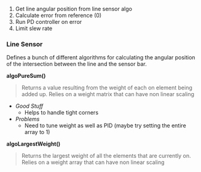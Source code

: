 1. Get line angular position from line sensor algo
2. Calculate error from reference (0)
3. Run PD controller on error
4. Limit slew rate
### Line Sensor
Defines a bunch of different algorithms for calculating the angular position of the intersection between the line and the sensor bar.

**algoPureSum()**
> Returns a value resulting from the weight of each on element being added up. Relies on a weight matrix that can have non linear scaling

- *Good Stuff*
	- Helps to handle tight corners
- *Problems*
	- Need to tune weight as well as PID (maybe try setting the entire array to 1)

**algoLargestWeight()**
> Returns the largest weight of all the elements that are currently on. Relies on a weight array that can have non linear scaling
>